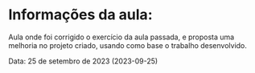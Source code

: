 # Informações da aula:
Aula onde foi corrigido o exercício da aula passada, e proposta uma melhoria no projeto criado, usando como base o trabalho desenvolvido.

<p>Data: 25 de setembro de 2023 (2023-09-25)<p> 
